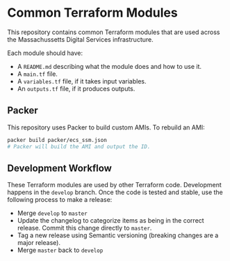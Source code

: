 # Common Terraform Modules

This repository contains common Terraform modules that are used across the Massachussetts Digital Services infrastructure.

Each module should have:

* A `README.md` describing what the module does and how to use it.
* A `main.tf` file.
* A `variables.tf` file, if it takes input variables.
* An `outputs.tf` file, if it produces outputs.

Packer
------

This repository uses Packer to build custom AMIs. To rebuild an AMI:

```bash
packer build packer/ecs_ssm.json
# Packer will build the AMI and output the ID.
```

Development Workflow
--------------------

These Terraform modules are used by other Terraform code.  Development happens in the `develop` branch.  Once the code is tested and stable, use the following process to make a release:

* Merge `develop` to `master`
* Update the changelog to categorize items as being in the correct release.  Commit this change directly to `master`.
* Tag a new release using Semantic versioning (breaking changes are a major release).
* Merge `master` back to `develop`